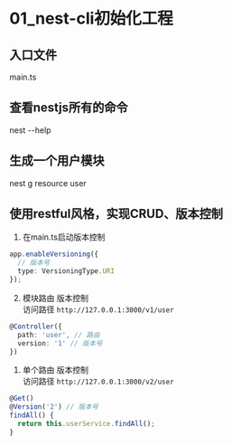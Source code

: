 # 01_nest-cli初始化工程

## 入口文件

main.ts

## 查看nestjs所有的命令

nest --help

## 生成一个用户模块

nest g resource user

## 使用restful风格，实现CRUD、版本控制

1. 在main.ts启动版本控制

```ts
app.enableVersioning({
  // 版本号
  type: VersioningType.URI
});
```

2. 模块路由 版本控制  
   访问路径 `http://127.0.0.1:3000/v1/user`

```ts
@Controller({
  path: 'user', // 路由
  version: '1' // 版本号
})
```

1. 单个路由 版本控制  
   访问路径 `http://127.0.0.1:3000/v2/user`

```ts
@Get()
@Version('2') // 版本号
findAll() {
  return this.userService.findAll();
}
```
